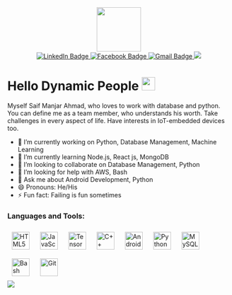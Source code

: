 <div id="header" align="center">
  <img src="https://media.giphy.com/media/SDUiharA58JhGCwDqP/giphy.gif" width="100"/>
</div>

<div id="badges" align="center">
  <a href="www.linkedin.com/saifmanjarahmad/">
    <img src="https://img.shields.io/badge/LinkedIn-blue?style=for-the-badge&logo=linkedin&logoColor=white" alt="LinkedIn Badge"/>
  </a>
  <a href="www.facebook.com/saifmanjarahmad">
    <img src="https://img.shields.io/badge/Facebook-blue?style=for-the-badge&logo=facebook&logoColor=white" alt="Facebook Badge"/>
  </a>
  <a href="https://mail.google.com/mail/u/saifahmad1135@gmail.com">
    <img src="https://img.shields.io/badge/Gmail-red?style=for-the-badge&logo=gmail&logoColor=white" alt="Gmail Badge"/>
  </a>
  <a href="https://instagram.com/saifmanjarahmad" target="_blank">
<img src="https://img.shields.io/badge/instagram-%23000000.svg?&style=for-the-badge&logo=instagram&logoColor=white alt=instagram style=margin-bottom: 5px;" />
</a>  
</div>
<div align="center">
<img src="https://komarev.com/ghpvc/?username=saifmanjarahmad&style=flat-square&color=blue" alt=""/>

  </div>
  


<h1> 
  <b>
    Hello Dynamic People
  </b>
  <img src="https://media.giphy.com/media/hvRJCLFzcasrR4ia7z/giphy.gif" width="30px"/>
</h1>
  
<p>Myself Saif Manjar Ahmad, who loves to work with database and python. You can define me as a team member, who understands his worth. Take challenges in every aspect of life. Have interests in IoT-embedded devices too.
  </p>
  
 - 🔭 I’m currently working on Python, Database Management, Machine Learning
- 🌱 I’m currently learning Node.js, React js, MongoDB
- 👯 I’m looking to collaborate on Database Management, Python
- 🤔 I’m looking for help with AWS, Bash
- 💬 Ask me about Android Development, Python
- 😄 Pronouns: He/His
- ⚡ Fun fact: Failing is fun sometimes


<h3 align="left">Languages and Tools:</h3>
 <div align="left">  
<a href="https://en.wikipedia.org/wiki/HTML5" target="_blank"><img style="margin: 10px" src="https://profilinator.rishav.dev/skills-assets/html5-original-wordmark.svg" alt="HTML5" height="40" /></a>  
<a href="https://www.javascript.com/" target="_blank"><img style="margin: 10px" src="https://profilinator.rishav.dev/skills-assets/javascript-original.svg" alt="JavaScript" height="40" /></a>  
<a href="https://www.tensorflow.org/" target="_blank"><img style="margin: 10px" src="https://profilinator.rishav.dev/skills-assets/tensorflow-icon.svg" alt="TensorFlow" height="40" /></a>  
<a href="https://www.cplusplus.com/" target="_blank"><img style="margin: 10px" src="https://profilinator.rishav.dev/skills-assets/cplusplus-original.svg" alt="C++" height="40" /></a>  
<a href="https://www.android.com/intl/en_in/" target="_blank"><img style="margin: 10px" src="https://profilinator.rishav.dev/skills-assets/android-original-wordmark.svg" alt="Android" height="40" /></a>  
<a href="https://www.python.org/" target="_blank"><img style="margin: 10px" src="https://profilinator.rishav.dev/skills-assets/python-original.svg" alt="Python" height="40" /></a>  
<a href="https://www.mysql.com/" target="_blank"><img style="margin: 10px" src="https://profilinator.rishav.dev/skills-assets/mysql-original-wordmark.svg" alt="MySQL" height="40" /></a>  
<a href="https://www.gnu.org/software/bash/" target="_blank"><img style="margin: 10px" src="https://profilinator.rishav.dev/skills-assets/gnu_bash-icon.svg" alt="Bash" height="40" /></a>  
<a href="https://github.com/" target="_blank"><img style="margin: 10px" src="https://profilinator.rishav.dev/skills-assets/git-scm-icon.svg" alt="Git" height="40" /></a>  
</div>

</td><td valign="top" width="33%">
</div>

</td><td valign="top" width="33%">
  
 <div align="left"><img src="https://github-readme-stats.vercel.app/api?username=saifmanjarahmad&show_icons=true&count_private=true&hide_border=true" align="center" /></div>  

<br/>  








